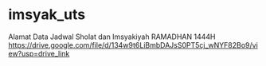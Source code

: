 # imsyak_uts
Alamat Data Jadwal Sholat dan Imsyakiyah RAMADHAN 1444H
https://drive.google.com/file/d/134w9t6LiBmbDAJsS0PT5cj_wNYF82Bo9/view?usp=drive_link
